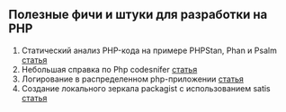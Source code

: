 ## Полезные фичи и штуки для разработки на PHP
1. Статический анализ PHP-кода на примере PHPStan, Phan и Psalm [статья](https://habr.com/ru/company/badoo/blog/426605/)
2. Небольшая справка по Php codesnifer [статья](https://cylab.be/blog/22/using-php-codesniffer-in-a-laravel-project)
3. Логирование в распределенном php-приложении [стaтья](https://habr.com/ru/post/456676/)
4. Создание локального зеркала packagist c использованием satis [статья](https://code.tutsplus.com/tutorials/setting-up-a-local-mirror-for-composer-packages-with-satis--net-36726)

